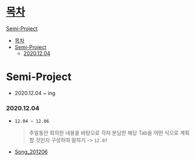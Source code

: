 # [목차](#목차)
[Semi-Project](#semi-project)
- [목차](#목차)
- [Semi-Project](#semi-project)
    - [2020.12.04](#20201204)

# Semi-Project
- 2020.12.04 ~ ing 

### 2020.12.04 
- `12.04 ~ 12.06` 
  >주말동안 회의한 내용을 바탕으로 각자 분담한 해당 Tab을 어떤 식으로 계획할 것인지 구성하여 말하기 -> `12.07`

- [Song_201206](01.Song/201206.md)
